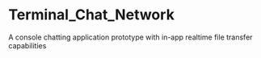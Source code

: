 # Terminal_Chat_Network
A console chatting application prototype with in-app realtime file transfer capabilities 
